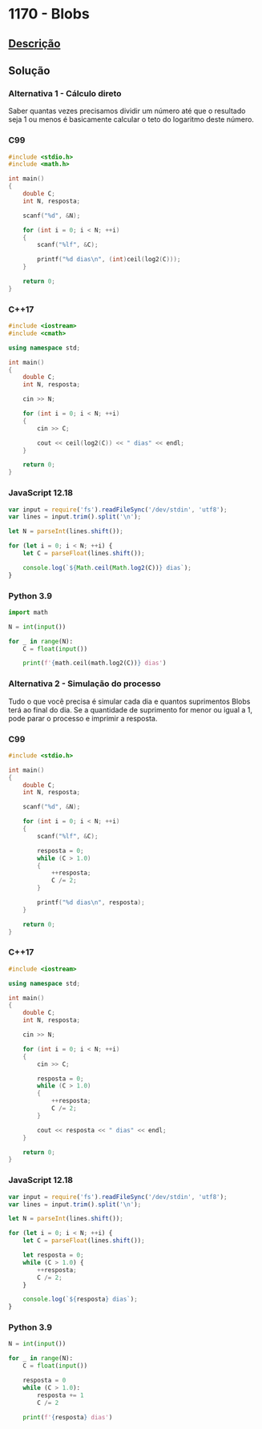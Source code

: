 # 1170 - Blobs

## [Descrição](https://www.beecrowd.com.br/judge/pt/problems/view/1170)

## Solução

### Alternativa 1 - Cálculo direto

Saber quantas vezes precisamos dividir um número até que o resultado seja 1 ou menos é basicamente calcular o teto do logaritmo deste número.

### C99
```c
#include <stdio.h>
#include <math.h>

int main()
{
    double C;
    int N, resposta;

    scanf("%d", &N);

    for (int i = 0; i < N; ++i)
    {
        scanf("%lf", &C);

        printf("%d dias\n", (int)ceil(log2(C)));
    }

    return 0;
}
```

### C++17
```cpp
#include <iostream>
#include <cmath>

using namespace std;

int main()
{
    double C;
    int N, resposta;

    cin >> N;

    for (int i = 0; i < N; ++i)
    {
        cin >> C;

        cout << ceil(log2(C)) << " dias" << endl;
    }

    return 0;
}
```

### JavaScript 12.18
```javascript
var input = require('fs').readFileSync('/dev/stdin', 'utf8');
var lines = input.trim().split('\n');

let N = parseInt(lines.shift());

for (let i = 0; i < N; ++i) {
    let C = parseFloat(lines.shift());

    console.log(`${Math.ceil(Math.log2(C))} dias`);
}
```

### Python 3.9
```python
import math

N = int(input())

for _ in range(N):
    C = float(input())

    print(f'{math.ceil(math.log2(C))} dias')
```

### Alternativa 2 - Simulação do processo

Tudo o que você precisa é simular cada dia e quantos suprimentos Blobs terá ao final do dia. Se a quantidade de suprimento for menor ou igual a 1, pode parar o processo e imprimir a resposta.

### C99
```c
#include <stdio.h>

int main()
{
    double C;
    int N, resposta;

    scanf("%d", &N);

    for (int i = 0; i < N; ++i)
    {
        scanf("%lf", &C);

        resposta = 0;
        while (C > 1.0)
        {
            ++resposta;
            C /= 2;
        }

        printf("%d dias\n", resposta);
    }

    return 0;
}
```

### C++17
```cpp
#include <iostream>

using namespace std;

int main()
{
    double C;
    int N, resposta;

    cin >> N;

    for (int i = 0; i < N; ++i)
    {
        cin >> C;

        resposta = 0;
        while (C > 1.0)
        {
            ++resposta;
            C /= 2;
        }

        cout << resposta << " dias" << endl;
    }

    return 0;
}
```

### JavaScript 12.18
```javascript
var input = require('fs').readFileSync('/dev/stdin', 'utf8');
var lines = input.trim().split('\n');

let N = parseInt(lines.shift());

for (let i = 0; i < N; ++i) {
    let C = parseFloat(lines.shift());

    let resposta = 0;
    while (C > 1.0) {
        ++resposta;
        C /= 2;
    }

    console.log(`${resposta} dias`);
}
```

### Python 3.9
```python
N = int(input())

for _ in range(N):
    C = float(input())

    resposta = 0
    while (C > 1.0):
        resposta += 1
        C /= 2

    print(f'{resposta} dias')
```